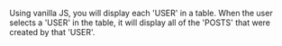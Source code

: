 Using vanilla JS, you will display each 'USER' in a table. When the user selects a 'USER' in the table, it will display all of the 'POSTS' that were created by that 'USER'.

